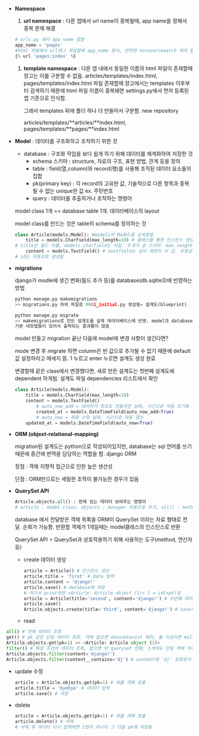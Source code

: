 - **Namespace**
  
  1. **url namespace** : 다른 앱에서 url name이 중복될때, app name을 정해서 중복 문제 해결
  
  ```python
  # urls.py 에서 app name 정함
  app_name = 'pages'
  #html 파일에서 url태그 작성할때 app_name 명시, 안하면 norevercematch 에러 발생
  {% url 'pages:index' %}
  ```
  
  1. **template namespace** : 다른 앱 내에서 동일한 이름의 html 파일이 존재할때 장고는 이를 구분할 수 없음. articles/templates/index.html, pages/templates/index.html 파일 존재할때 장고에서는 templates 이후부터 검색하기 때문에 html 파일 이름이 중복돼면 settings.py에서 먼저 등록된 앱 기준으로 인식함.
     
     그래서 templates 뒤에 폴더 하나 더 만들어서 구분함. new repository
     
     articles/templates/**articles/**index.html, pages/templates/**pages/**index.html

- **Model** : 데이터를 구조화하고 조작하기 위한 것
  
  - database : 구조화 작업을 보다 쉽게 하기 위해 데이터를 체계화하여 저장한 것
    - schema 스키마 : structure, 자료의 구조, 표현 방법, 관계 등을 정의
    - table : field(열,column)와 record(행)를 사용해 조직된 데이터 요소들의 집합
    - pk(primary key) : 각 record의 고유한 값, 기술적으로 다른 항목과 중복될 수 없는 unique한 값 ex. 주민번호
    - query : 데이터를 추출하거나 조작하는 명령어
  
  model class 1개 == database table 1개. 데이터베이스의 layout
  
  model class를 만드는 것은 table의 schema를 정의하는 것
  
  ```python
  class Article(models.Model): #models의 Model을 상속받음
      title = models.CharField(max_length=10) # 클래스를 통한 인스턴스 생성. 
  # title은 필드 이름, models.charfield는 타입. 두개가 곧 스키마. max_length는 필수 인자. 최대 255까지. 유효성 검사
      content = models.TextField() # textfield는 길이 제한이 더 김. 유효성 검증 x
  # id는 자동으로 생성됨
  ```

- **migrations**
  
  django가 modle에 생긴 변화(필드 추가 등)를 database(db.sqlite3)에 반영하는 방법
  
  ```python
  python manage.py makemigrations
  >> migrations.py 하위 파일로 0001_initial.py 생성됨= 설계도(blueprint)
  ```
  
  ```python
  python manage.py migrate
  >> makemigrations로 만든 설계도를 실제 데이터베이스에 반영. model과 database의 동기화
  기본 내장앱들이 있어서 출력되는 결과물이 많음 
  ```
  
  model 만들고 migration 끝난 다음에 model에 변경 사항이 생긴다면?
  
  mode 변경 후 migrate 하면 column은 빈 값으로 추가될 수 없기 때문에 default 값 설정하라고 메세지 뜸. 1 누르고 enter 누르면 설계도 생성 완료
  
  변경할때 같은 class에서 변경했다면, 새로 만든 설계도는 첫번째 설계도에 dependent 하게됨. 설계도 파일 dependencies 리스트에서 확인
  
  ```python
  class Article(models.Model): 
      title = models.CharField(max_length=10) 
      content = models.TextField() 
          # auto_now_add = 데이터가 최초로 만들어진 날짜, 시간으로 자동 초기화    
          created_at = models.DateTimeField(auto_now_add=True)
          # auto_now = 최종 수정 날짜, 시간으로 자동 갱신
      updated_at = models.DateTimeField(auto_now=True)
  ```

- **ORM (objext-relational-mapping)**
  
  migration된 설계도는 python으로 작성되어있지만, database는 sql 언어를 쓰기 때문에 중간에 번역을 담당하는 역할을 함. django ORM
  
  장점 : 객체 지향적 접근으로 인한 높은 생산성
  
  단점 : ORM만으로는 세밀한 조작이 불가능한 경우가 있음

- **QuerySet API**
  
  ```python
  Article.objects.all() : 현재 있는 데이터 보여주는 명령어
  # article : model class, objects : manager 자동으로 추가, all() : method. queryset AP
  ```
  
  database 에서 전달받은 객체 목록을 ORM이 QuerySet 이라는 자료 형태로 전달. 순회가 가능함. 반환할 객체가 1개일때는 model클래스의 인스턴스로 반환
  
  QuerySet API = QuerySet과 상호작용하기 위해 사용하는 도구(method, 연산자 등)
  
  - create 데이터 생성
    
    ```python
    article = Article() # 인스턴스 생성
    article.title = 'first' # data 입력
    article.content = 'django!'
    article.save() # database에 저장
    # 여기서 print하면 <Article: Article object (1)> 1 = id(=pk)임
    article = Article(title='second', content='django!') # 두번째 데이터 저장
    article.save()
    Article.objects.create(title='third', content='django!') # save까지 해서 따로 안해도 됨
    ```
  
  - read

```python
all() # 전체 데이터 조회
get() # pk 같은 단일 데이터 조회. 객체 없으면 doesnotexist 에러, 둘 이상이면 multipleobjectsreturned 에러
Article.objects.get(pk=1) >> <Article: Article object (1)>
filter() # 특정 조건의 데이터 조회, 없으면 빈 queryset 반환, 1개여도 단일 객체 아니라 하나의 queryset 반환
Article.objects.filter(content='django!')
Article.objects.filter(content__contains='dj') # content에 'dj' 포함된거 출력 
```

- update 수정
  
  ```python
  article = Article.objects.get(pk=1) # 바꿀 객체 호출
  article.title = 'byebye' # 데이터 입력
  article.save() # 저장
  ```

- delete
  
  ```python
  article = Article.objects.get(pk=1) # 바꿀 객체 호출
  article.delete() # 삭제
  # 삭제 후 데이터 다시 입력하면 1번이 아니라 그 다음 pk에 저장됨
  ```


